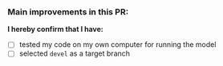 ### Main improvements in this PR:
<!-- Try to be as clear as possible: Is it fixing/adding something in the model? Is it an additional test/function/dataset? -->

**I hereby confirm that I have:**
<!-- Note: replace [ ] with [X] to check the box. -->

- [ ] tested my code on my own computer for running the model
- [ ] selected `devel` as a target branch
